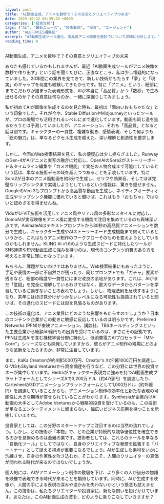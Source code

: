 ```yaml
---
layout: post
title: "AI動画生成、アニメを数秒で？その真意とクリエイティブの未来"
date: 2025-10-22 04:39:20 +0000
categories: ["投資分析"]
tags: ["AI", "最新ニュース", "技術動向", "投資", "エージェント"]
author: "ALLFORCES編集部"
excerpt: "AI動画生成ツール進化、高品質アニメ映像を数秒でについて詳細に分析します。"
reading_time: 8
---
```


AI動画生成、アニメを数秒で？その真意とクリエイティブの未来

あなたも感じているかもしれませんが、最近「AI動画生成ツールがアニメ映像を数秒で作り出す」という話を聞くたびに、正直なところ、私は少し懐疑的になっていました。20年間この業界を見てきて、新しい技術がもたらす「夢」と「現実」のギャップを何度も経験してきたからです。特に「アニメ」という、細部にまでこだわりが詰まった表現形式を、AIが本当に「高品質」かつ「数秒」で生み出せるのか？その真意は何なのか、一緒に深掘りしてみましょう。

私が初めてAIが画像を生成するのを見た時も、最初は「面白いおもちゃだな」という印象でした。それが今や、Stable DiffusionやMidjourneyといったツールが、プロの現場でも活用されるレベルにまで進化しています。動画も同じ道を辿るだろうとは予測していましたが、アニメーション、それも「高品質」となると話は別です。キャラクターの一貫性、複雑な動き、感情表現、そして何よりも「絵の魅力」は、単なるピクセル生成を超えた、深い理解と創造性を要求します。

しかし、今回のWeb検索結果を見て、私の懐疑心は少し揺らぎました。RunwayのGen-4がAIアニメと実写の融合に対応し、OpenAIのSora2がストーリーボード＆タイムライン編集や「カメオ機能」で実在の人物合成まで可能にしているという話は、単なる技術デモの域を超えつつあることを示唆しています。特にSora2が日本のアニメ風動画を約3分で生成し、セリフや効果音、そしてほぼ完璧なリップシンクまで実現しようとしているという情報は、驚きを隠せません。GoogleのVeo 3もプロンプトから高品質な動画を生成し、ネイティブオーディオ生成やリップシンク機能に優れていると聞けば、これはもう「おもちゃ」ではないと認めざるを得ませんね。

ViduがU-ViT技術を活用してアニメ風やリアル風の多彩なスタイルに対応し、DomoAIが実写映像をアニメ風に変換する機能で注目を集めているのも興味深い点です。AnimateAIはテキストプロンプトから30秒の高品質アニメーションを数分で生成し、キャラクター生成やAIストーリーボード生成機能まで備えているというから、これはもうアニメ制作のワークフローそのものを変えようとしているのかもしれません。KLING AI v1.6のような生成スピードに特化したツールがSNS連携や短尺動画生成に強みを持つのは、現代のコンテンツ消費のあり方を考えると非常に理にかなっています。

もちろん、課題がないわけではありません。Web検索結果にもあったように、手足や表情の一部に不自然さが残ったり、同じプロンプトでも「ガチャ」要素が残るなど、細部の精度や一貫性にはまだ改良の余地があります。これは、AIがまだ「意図」を完全に理解しているわけではなく、膨大なデータからパターンを学習しているに過ぎないことの表れでしょう。しかし、物理法則を反映するようになり、来年にはほぼ見分けがつかないレベルになる可能性も指摘されていると聞けば、その進化のスピードには目を見張るものがあります。

この技術の進化は、アニメ業界にどのような影響をもたらすのでしょうか？日本のコンテンツ企業がこの動きに敏感に反応しているのは明らかです。Preferred Networks (PFN)が東映アニメーション、講談社、TBSホールディングスといった主要企業から総額50億円もの出資を受けているのは、まさにその証拠です。PFNは生成AIを含む機械学習分野に特化し、低消費電力AIプロセッサー「MN-Core™」シリーズなども開発していますから、彼らがアニメ制作の現場にどのような革新をもたらすのか、非常に注目しています。

また、KaKa Creationが約4億5000万円、Creator's Xが1億1000万円を調達し、G-VISもSkyland Venturesから資金調達を行うなど、この分野には世界の投資マネーが集中しています。Hedraがキャラクター表現力に強みを持つAI動画生成プラットフォームとしてシリーズAで3,200万ドル（約47億円）を調達したり、Cartwheelが3Dアニメーションプラットフォームとして1,000万ドル（約15億円）を調達していることからも、アニメーション制作の効率化と新たな表現の可能性に大きな期待が寄せられていることがわかります。Synthesiaが企業向けAI動画の大手としてAdobe Venturesから戦略的投資を受けているのも、この技術が単なるエンターテイメントに留まらない、幅広いビジネス応用を持つことを示唆していますね。

投資家としては、この分野のスタートアップに注目するのは当然の流れでしょう。しかし、どの技術が「本物」で、どの企業が持続的な競争優位性を確立できるのかを見極めるのは至難の業です。技術者としては、これらのツールを単なる「自動化ツール」としてではなく、自身のクリエイティブな発想を拡張する「パートナー」として捉える視点が重要になるでしょう。AIが生成した素材をいかに洗練させ、自身の作家性を吹き込むか。そこにこそ、人間のクリエイターの真価が問われる時代が来るのではないでしょうか。

個人的には、AIがアニメーション制作の敷居を下げ、より多くの人が自分の物語を映像で表現できる時代が来ることを期待しています。同時に、AIが生成する映像が、人間の手による表現の深みや温かみを失わないかという懸念も拭えません。この技術は、私たちクリエイターや投資家に、新たな問いを投げかけています。あなたは、このAI動画生成の波を、どのように乗りこなしていきますか？

